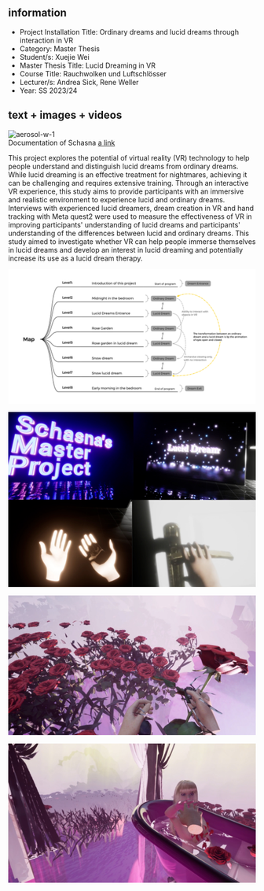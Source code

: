 ## information    

- Project Installation Title: Ordinary dreams and lucid dreams through interaction in VR
- Category: Master Thesis  
- Student/s: Xuejie Wei
- Master Thesis Title: Lucid Dreaming in VR
- Course Title: Rauchwolken und Luftschlösser    
- Lecturer/s: Andrea Sick, Rene Weller   
- Year: SS 2023/24


## text + images + videos    

![aerosol-w-1](./Images/ausstellung5.JPG)    
Documentation of Schasna   [a link](https://github.com/Schasna/LucidDreamingInVR/blob/6497780e28bc2ebc94309ccaa10a10e3922f2691/doc/SchasnaxuejieWei_Document.pdf)

This project explores the potential of virtual reality (VR) technology to help people understand and distinguish lucid dreams from ordinary dreams. While lucid dreaming is an effective treatment for nightmares, achieving it can be challenging and requires extensive training. Through an interactive VR experience, this study aims to provide participants with an immersive and realistic environment to experience lucid and ordinary dreams. Interviews with experienced lucid dreamers, dream creation in VR and hand tracking with Meta quest2 were used to measure the effectiveness of VR in improving participants' understanding of lucid dreams and participants' understanding of the differences between lucid and ordinary dreams. This study aimed to investigate whether VR can help people immerse themselves in lucid dreams and develop an interest in lucid dreaming and potentially increase its use as a lucid dream therapy.



![aerosol-w-2](./Images/Map_structure.png)   

![aerosol-w-3](./Images/eingang.png)  

![aerosol-w-4](./Images/gereifen.jpg)     

![aerosol-w-5](./Images/level5.jpg)     


